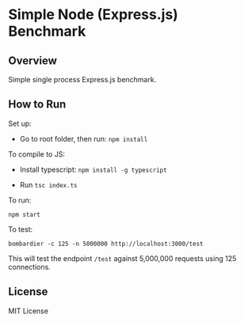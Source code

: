 # Simple Node (Express.js) Benchmark

## Overview

Simple single process Express.js benchmark.

## How to Run

Set up:

- Go to root folder, then run: `npm install`

To compile to JS:

- Install typescript: `npm install -g typescript`

- Run `tsc index.ts`

To run:

`npm start`

To test:

`bombardier -c 125 -n 5000000 http://localhost:3000/test`

This will test the endpoint `/test` against 5,000,000 requests using 125 connections.

## License

MIT License
